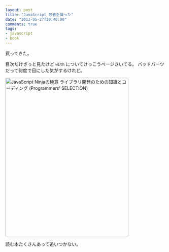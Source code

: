 ```yaml
---
layout: post
title: "JavaScript 忍者を買った"
date: "2013-05-27T20:40:00"
comments: true
tags: 
- javascript
- book
---
```


買ってきた。

<!--more-->

目次だけざっと見たけど `with` についてけっこうページさいてる。
バッドパーツだって何度で目にした気がするけれど。

<a href="http://www.amazon.co.jp/JavaScript-Ninja%E3%81%AE%E6%A5%B5%E6%84%8F-%E3%83%A9%E3%82%A4%E3%83%96%E3%83%A9%E3%83%AA%E9%96%8B%E7%99%BA%E3%81%AE%E3%81%9F%E3%82%81%E3%81%AE%E7%9F%A5%E8%AD%98%E3%81%A8%E3%82%B3%E3%83%BC%E3%83%87%E3%82%A3%E3%83%B3%E3%82%B0-Programmers%E2%80%99-SELECTION/dp/4798128457%3FSubscriptionId%3D0AVSM5SVKRWTFMG7ZR82%26tag%3Dhikarock-22%26linkCode%3Dxm2%26camp%3D2025%26creative%3D165953%26creativeASIN%3D4798128457" target="_blank" title="JavaScript Ninjaの極意 ライブラリ開発のための知識とコーディング (Programmers’ SELECTION)"><img src="http://ecx.images-amazon.com/images/I/51wsFoSKrKL.jpg" width="388" height="500" alt="JavaScript Ninjaの極意 ライブラリ開発のための知識とコーディング (Programmers’ SELECTION)" /></a>

読む本たくさんあって追いつかない。

